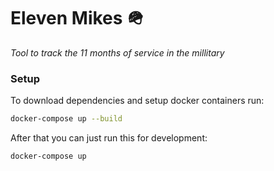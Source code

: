 # Eleven Mikes 🪖 
_Tool to track the 11 months of service in the millitary_

### Setup

To download dependencies and setup docker containers run:
```bash
docker-compose up --build
```

After that you can just run this for development:
```bash
docker-compose up
```




